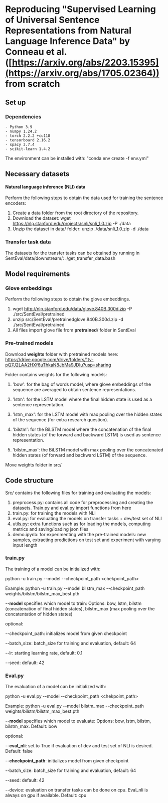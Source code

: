 # Reproducing "Supervised Learning of Universal Sentence Representations from Natural Language Inference Data" by Conneau et al. ([https://arxiv.org/abs/2203.15395](https://arxiv.org/abs/1705.02364)) from scratch

## Set up

### Dependencies
```
- Python 3.9
- numpy 1.24.2 
- torch 2.2.2 +cu118
- tensorboard 2.16.2
- spacy 3.7.4
- scikit-learn 1.4.2 
```
The environment can be installed with: "conda env create -f env.yml"

## Necessary datasets  

#### Natural language inference (NLI) data

Perform the following steps to obtain the data used for training the sentence encoders:

1. Create a data folder from the root directory of the repository.
2. Download the dataset: wget https://nlp.stanford.edu/projects/snli/snli_1.0.zip -P ./data
3. Unzip the dataset in data/ folder: unzip ./data/snli_1.0.zip -d ./data

### Transfer task data

The datasets for the transfer tasks can be obtained by running in SentEval/data/downstream/:
./get_transfer_data.bash

## Model requirements

### Glove embeddings
Perform the following steps to obtain the glove embeddings. 

1. wget http://nlp.stanford.edu/data/glove.840B.300d.zip -P ./src/SentEval/pretrained
2. unzip src/SentEval/pretrainedglove.840B.300d.zip -d ./src/SentEval/pretrained
3. All files import glove file from **pretrained**/ folder in SentEval


### Pre-trained models


Download **weights** folder with pretrained models here: https://drive.google.com/drive/folders/1tv-pQ7J2LAA2HXf6uThkaN8JbMa9JDIu?usp=sharing

Folder contains weights for the following models: 

1. 'bow': for the bag of words model, where glove embeddings of the sequence are averaged to obtain sentence representations.

2. 'lstm': for the LSTM model where the final hidden state is used as a sentence representation.

3. 'lstm_max': for the LSTM model with max pooling over the hidden states of the sequence (for extra research question). 

4. 'bilstm': for the BiLSTM model where the concatenation of the final hidden states (of the forward and backward LSTM) is used as sentence representation.

5. 'bilstm_max': the BiLSTM model with max pooling over the concatenated hidden states (of forward and backward LSTM) of the sequence. 

Move weights folder in src/



## Code structure

Src/ contains the following files for training and evaluating the models: 
1. preprocess.py: contains all code for preprocessing and creating the datasets. Train.py and eval.py import functions from here
2. train.py: for training the models with NLI
3. eval.py: for evaluating the models on transfer tasks + dev/test set of NLI
4. utils.py: extra functions such as for loading the models, computing metrics and saving/loading json files
5. demo.ipynb: for experimenting with the pre-trained models: new samples, extracting predictions on test set and experiment with varying input length 

### train.py 

The training of a model can be initialized with: 

python -u train.py --model <model> --checkpoint_path <chekpoint_path> 

Example: python -u train.py --model bilstm_max --checkpoint_path weights/bilstm/bilstm_max_best.pth

--**model** specifies which model to train: 
Options: bow, lstm, bilstm (concatenation of final hidden states), bilstm_max (max pooling over the concatentation of hidden states)

optional: 

--checkpoint_path: initializes model from given checkpoint

--batch_size: batch_size for training and evaluation, default: 64

--lr: starting learning rate, default: 0.1

--seed: default: 42

### Eval.py
The evaluation of a model can be initialized with: 

python -u eval.py --model <model> --checkpoint_path <chekpoint_path> 

Example: python -u eval.py --model bilstm_max --checkpoint_path weights/bilstm/bilstm_max_best.pth

--**model** specifies which model to evaluate: 
Options: bow, lstm, bilstm, bilstm_max. Default: bow

optional: 

--**eval_nli**: set to True if evaluation of dev and test set of NLI is desired. Default: false

--**checkpoint_path**: initializes model from given checkpoint

--batch_size: batch_size for training and evaluation, default: 64

--seed: default: 42

--device: evaluation on transfer tasks can be done on cpu. Eval_nli is always on gpu if available. Default: cpu








